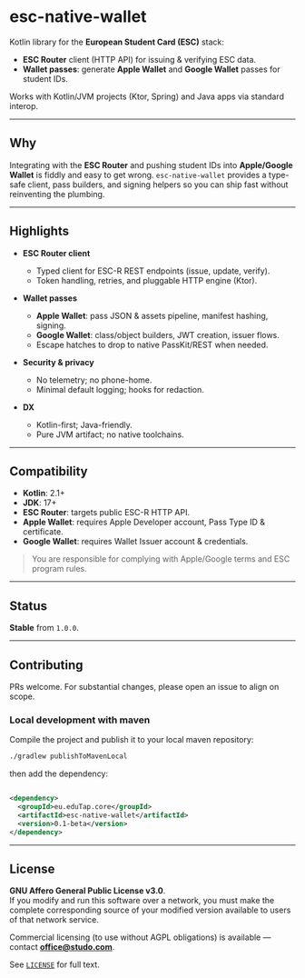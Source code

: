 # esc-native-wallet

Kotlin library for the **European Student Card (ESC)** stack:
- **ESC Router** client (HTTP API) for issuing & verifying ESC data.
- **Wallet passes**: generate **Apple Wallet** and **Google Wallet** passes for student IDs.

Works with Kotlin/JVM projects (Ktor, Spring) and Java apps via standard interop.

---

## Why

Integrating with the **ESC Router** and pushing student IDs into **Apple/Google Wallet** is fiddly and easy to get wrong. `esc-native-wallet` provides a type-safe client, pass builders, and signing helpers so you can ship fast without reinventing the plumbing.

---

## Highlights

- **ESC Router client**
    - Typed client for ESC-R REST endpoints (issue, update, verify).
    - Token handling, retries, and pluggable HTTP engine (Ktor).

- **Wallet passes**
    - **Apple Wallet**: pass JSON & assets pipeline, manifest hashing, signing.
    - **Google Wallet**: class/object builders, JWT creation, issuer flows.
    - Escape hatches to drop to native PassKit/REST when needed.

- **Security & privacy**
    - No telemetry; no phone-home.
    - Minimal default logging; hooks for redaction.

- **DX**
    - Kotlin-first; Java-friendly.
    - Pure JVM artifact; no native toolchains.

---

## Compatibility

- **Kotlin**: 2.1+
- **JDK**: 17+
- **ESC Router**: targets public ESC-R HTTP API.
- **Apple Wallet**: requires Apple Developer account, Pass Type ID & certificate.
- **Google Wallet**: requires Wallet Issuer account & credentials.

> You are responsible for complying with Apple/Google terms and ESC program rules.

---

## Status

**Stable** from `1.0.0`.

---

## Contributing

PRs welcome. For substantial changes, please open an issue to align on scope.

### Local development with maven

Compile the project and publish it to your local maven repository:

```bash
./gradlew publishToMavenLocal
```

then add the dependency:

```xml

<dependency>
  <groupId>eu.eduTap.core</groupId>
  <artifactId>esc-native-wallet</artifactId>
  <version>0.1-beta</version>
</dependency>
```
---

## License

**GNU Affero General Public License v3.0**.  
If you modify and run this software over a network, you must make the complete corresponding source of your modified version available to users of that network service.

Commercial licensing (to use without AGPL obligations) is available — contact **office@studo.com**.

See [`LICENSE`](./LICENSE) for full text.

